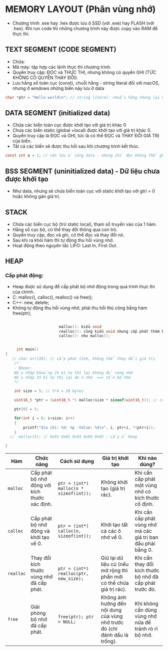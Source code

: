 # MEMORY LAYOUT (Phân vùng nhớ)

- Chương trình .exe hay .hex được lưu ở SSD (với .exe) hay FLASH (với .hex). Khi run code thì những chương trình này được copy vào RAM để thực thi.

## TEXT SEGMENT (CODE SEGMENT)
- Chứa:
- Mã máy: tập hợp các lệnh thực thi chương trình.
- Quyền truy cập: ĐỌC và THỰC THI, nhưng không có quyền GHI (TỨC KHÔNG CÓ QUYỀN THAY ĐỔI).
- Lưu hằng số toàn cục (const), chuỗi hằng - string literal đối với macOS, nhưng ở windows những biến này lưu ở data
```c
char *ptr = "Hello world\n"; // string literal: chuỗi hằng nhưng lại nằm ở data vì ta đang dùng windows - read only, chỉ đọc không thể ghi
```

## DATA SEGMENT (initialized data)
- Chứa các biến toàn cục được khởi tạo với giá trị khác 0
- Chưa các biến static (global +local) được khởi tạo với giá trị khác 0.
- Quyền truy cập là ĐỌC và GHI, tức là có thể ĐỌC và THAY ĐỔI GIÁ TRỊ của biến.
- Tất cả các biến sẽ được thu hồi sau khi chương trình kết thúc.
```c
const int a = 1; // vãn lưu ở vùng data - nhưng chỉ đọc không thể ghi, chứ không phải lưu ở text
```

## BSS SEGMENT (uninitialized data) - Dữ liệu chưa được khởi tạo
- Như data, nhưng sẽ chứa biến toàn cục với static khởi tạo với gtri = 0 hoặc không gán giá trị.

## STACK 
- Chứa các biến cục bộ (trừ static local), tham số truyền vào của 1 hàm.
- Hằng số cục bộ, có thể thay đổi thông qua con trỏ.
- Quyền truy cập, đọc và ghi, có thể đọc và thay đổi nó.
- Sau khi ra khỏi hàm thì tự động thu hồi vùng nhớ.
- Hoạt động theo nguyên tắc LIFO: Last In, First Out.

## HEAP
###  Cấp phát động:
- Heap được sử dụng để cấp phát bộ nhớ động trong quá trình thực thi của ctrinh.
- C: malloc(), calloc(), realloc() và free();
- C++: new, delete;
- Không tự động thu hồi vùng nhớ, phải thu hồi thủ công bằng hàm free(ptr);
```c

                        malloc(): kiểu void
                        realloc(): cũng kiểu void nhưng cấp phát thêm bộ nhớ hoặc giảm đi
                        calloc(): như malloc();


     int main()
{
   // char arr[20]; // cấp phát tĩnh, không thể thay đổi giá trị
    /*
    - Nhược: 
    Nếu nhập khoảng 25 kí tự thì lại không đủ vùng nhớ
    Nếu nhập 15 kí tự thì lại dư ô nhớ  ==> tốn bộ nhớ
    */

    int size = 5; // 5*4 = 20 bytes

    uint16_t *ptr = (uint16_t *) malloc(size * sizeof(uint16_t)); // con trỏ trỏ tới phần tử đầu tiên , cấp phát 10 bytes = 5*2

    ptr[0] = 5;

    for(int i = 0; i<size; i++)
    {
        printf("dia chi: %d: %p -Value: %d\n", i, ptr+i, *(ptr+i));
    }
  //  malloc(5); // 0x01 0x02 0x03 0x04 0x05 : Lấy ở Heap

}
```

| Hàm       | Chức năng | Cách sử dụng | Giá trị khởi tạo | Khi nào dùng? |
|-----------|----------|-------------|------------------|--------------|
| `malloc`  | Cấp phát bộ nhớ động với kích thước xác định. | `ptr = (int*) malloc(n * sizeof(int));` | Không khởi tạo (giá trị rác). | Khi cần cấp phát một vùng nhớ có kích thước cố định. |
| `calloc`  | Cấp phát bộ nhớ động và khởi tạo về 0. | `ptr = (int*) calloc(n, sizeof(int));` | Khởi tạo tất cả các ô nhớ về 0. | Khi cần cấp phát vùng nhớ mà các giá trị ban đầu phải bằng 0. |
| `realloc` | Thay đổi kích thước vùng nhớ đã cấp phát. | `ptr = (int*) realloc(ptr, new_size);` | Giữ lại dữ liệu cũ (nếu mở rộng thì phần mới có thể chứa giá trị rác). | Khi cần thay đổi kích thước bộ nhớ đã cấp phát trước đó. |
| `free`    | Giải phóng bộ nhớ đã cấp phát. | `free(ptr); ptr = NULL;` | Không ảnh hưởng đến nội dung của vùng nhớ trước đó (chỉ đánh dấu là trống). | Khi không cần dùng vùng nhớ nữa để tránh rò rỉ bộ nhớ. |
